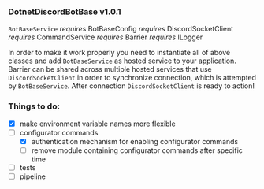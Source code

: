 ### DotnetDiscordBotBase v1.0.1

`BotBaseService`
*requires* BotBaseConfig
*requires* DiscordSocketClient
*requires* CommandService
*requires* Barrier
*requires* ILogger<BotBaseService>

In order to make it work properly you need to instantiate all of above classes and add `BotBaseService` as hosted service to your application.
Barrier can be shared across multiple hosted services that use `DiscordSocketClient` in order to synchronize connection, which is attempted by `BotBaseService`. After connection `DiscordSocketClient` is ready to action!

### Things to do:
- [x] make environment variable names more flexible
- [ ] configurator commands
    - [x] authentication mechanism for enabling configurator commands
    - [ ] remove module containing configurator commands after specific time
- [ ] tests
- [ ] pipeline